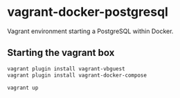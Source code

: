 # vagrant-docker-postgresql

Vagrant environment starting a PostgreSQL within Docker.

## Starting the vagrant box

```bash
vagrant plugin install vagrant-vbguest
vagrant plugin install vagrant-docker-compose

vagrant up
```